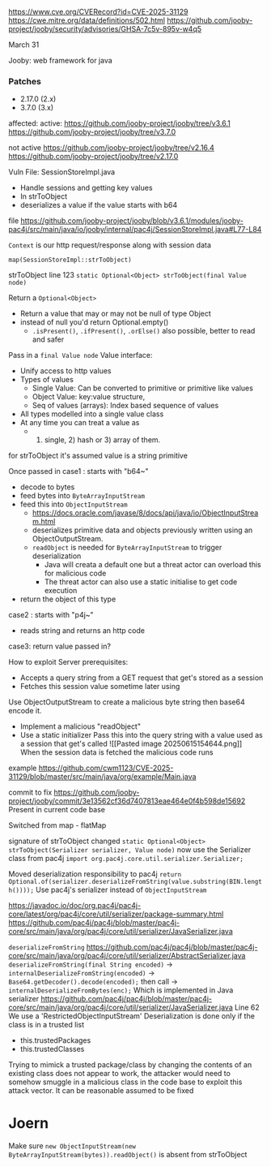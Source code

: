 https://www.cve.org/CVERecord?id=CVE-2025-31129
https://cwe.mitre.org/data/definitions/502.html
https://github.com/jooby-project/jooby/security/advisories/GHSA-7c5v-895v-w4q5

March 31

Jooby: web framework for java

### Patches
- 2.17.0 (2.x)
- 3.7.0 (3.x)

affected:
active: 
https://github.com/jooby-project/jooby/tree/v3.6.1
https://github.com/jooby-project/jooby/tree/v3.7.0


not active
https://github.com/jooby-project/jooby/tree/v2.16.4
https://github.com/jooby-project/jooby/tree/v2.17.0

Vuln
File: SessionStoreImpl.java
- Handle sessions and getting key values
- In strToObject
- deserializes a value if the value starts with b64


file
https://github.com/jooby-project/jooby/blob/v3.6.1/modules/jooby-pac4j/src/main/java/io/jooby/internal/pac4j/SessionStoreImpl.java#L77-L84

`Context` is our http request/response along with session data

`map(SessionStoreImpl::strToObject)`

strToObject line 123
`static Optional<Object> strToObject(final Value node)`

Return a `Optional<Object>`
- Return a value that may or may not be null of type Object
- instead of null you'd return Optional.empty()
	- `.isPresent()`, `.ifPresent()`, `.orElse()` also possible, better to read and safer

Pass in a `final Value node`
Value interface:
- Unify access to http values 
- Types of values
	- Single Value: Can be converted to primitive or primitive like values
	- Object Value: key:value structure, 
	- Seq of values (arrays): Index based sequence of values 
- All types modelled into a single value class
-  At any time you can treat a value as
	 * 1) single, 2) hash or 3) array of them.

for strToObject it's assumed value is a string primitive 

Once passed in
case1 : starts with "b64~"
- decode to bytes 
- feed bytes into `ByteArrayInputStream`
- feed this into `ObjectInputStream`
	- https://docs.oracle.com/javase/8/docs/api/java/io/ObjectInputStream.html
	- deserializes primitive data and objects previously written using an ObjectOutputStream. 
	- `readObject` is needed for `ByteArrayInputStream` to trigger deserialization
		- Java will creata a default one but a threat actor can overload this for malicious code
		- The threat actor can also use a static initialise to get code execution 
- return the object of this type

case2 : starts with "p4j~"
- reads string and returns an http code 

case3: return value passed in?


How to exploit
Server prerequisites:
- Accepts a query string from a GET request that get's stored as a session
- Fetches this session value sometime later using 

Use ObjectOutputStream to create a malicious byte string then base64 encode it.
- Implement a malicious "readObject"
- Use a static initializer
Pass this into the query string with a value used as a session that get's called 
![[Pasted image 20250615154644.png]]
When the session data is fetched the malicious code runs

example
https://github.com/cwm1123/CVE-2025-31129/blob/master/src/main/java/org/example/Main.java


commit to fix
https://github.com/jooby-project/jooby/commit/3e13562cf36d7407813eae464e0f4b598de15692
Present in current code base 

Switched from map - flatMap

signature of strToObject changed
`static Optional<Object> strToObject(Serializer serializer, Value node)` 
now use the Serializer class from pac4j
`import org.pac4j.core.util.serializer.Serializer;`

Moved deserialization responsibility to pac4j 
`return Optional.of(serializer.deserializeFromString(value.substring(BIN.length())));`
Use pac4j's serializer instead of `ObjectInputStream`

https://javadoc.io/doc/org.pac4j/pac4j-core/latest/org/pac4j/core/util/serializer/package-summary.html
https://github.com/pac4j/pac4j/blob/master/pac4j-core/src/main/java/org/pac4j/core/util/serializer/JavaSerializer.java

`deserializeFromString`
https://github.com/pac4j/pac4j/blob/master/pac4j-core/src/main/java/org/pac4j/core/util/serializer/AbstractSerializer.java
`deserializeFromString(final String encoded)` 
-> `internalDeserializeFromString(encoded)`
	-> `Base64.getDecoder().decode(encoded);` then call
-> `internalDeserializeFromBytes(enc);`
Which is implemented in Java serializer
https://github.com/pac4j/pac4j/blob/master/pac4j-core/src/main/java/org/pac4j/core/util/serializer/JavaSerializer.java
Line 62
We use a 
'RestrictedObjectInputStream'
Deserialization is done only if the class is in a trusted list
- this.trustedPackages
- this.trustedClasses


Trying to mimick a trusted package/class by changing the contents of an existing class does not appear to work, the attacker would need to somehow smuggle in a malicious class in the code base to exploit this attack vector.
It can be reasonable assumed to be fixed 


# Joern
Make sure 
`new ObjectInputStream(new ByteArrayInputStream(bytes)).readObject()`
is absent from strToObject






